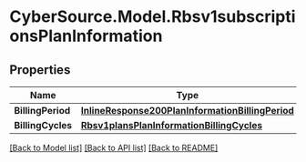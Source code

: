 # CyberSource.Model.Rbsv1subscriptionsPlanInformation
## Properties

Name | Type | Description | Notes
------------ | ------------- | ------------- | -------------
**BillingPeriod** | [**InlineResponse200PlanInformationBillingPeriod**](InlineResponse200PlanInformationBillingPeriod.md) |  | [optional] 
**BillingCycles** | [**Rbsv1plansPlanInformationBillingCycles**](Rbsv1plansPlanInformationBillingCycles.md) |  | [optional] 

[[Back to Model list]](../README.md#documentation-for-models) [[Back to API list]](../README.md#documentation-for-api-endpoints) [[Back to README]](../README.md)

